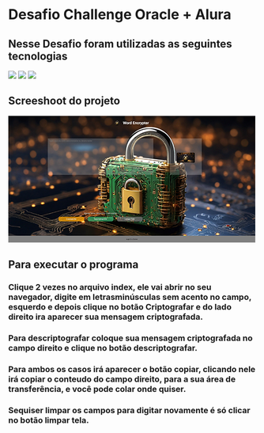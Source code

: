 # Desafio Challenge Oracle + Alura

## Nesse Desafio foram utilizadas as seguintes tecnologias
<div>
    <img src="https://img.shields.io/badge/-HTML%205-E34F26?logo=html5&logoColor=white&style=for-the-badge">
    <img src="https://img.shields.io/badge/-CSS%203-1572B6?logo=css3&logoColor=white&style=for-the-badge">
    <img src="https://img.shields.io/badge/-JAVASCRIPT-F7DF1E?logo=javascript&logoColor=white&style=for-the-badge">
</div>

## Screeshoot do projeto
![](./assets/images/Screenshot_Projeto.png)

## Para executar o programa 

### Clique 2 vezes no arquivo index, ele vai abrir no seu navegador, digite em letrasminúsculas sem acento no campo, esquerdo e depois clique no botão Criptografar e do lado direito ira aparecer sua mensagem criptografada.

### Para descriptografar coloque sua mensagem criptografada no campo direito e clique no botão descriptografar.

###  Para ambos os casos irá aparecer o botão copiar, clicando nele irá copiar o conteudo do campo direito, para a sua área de transferência, e você pode colar onde quiser.

### Sequiser limpar os campos para digitar novamente é só clicar no botão limpar tela.
